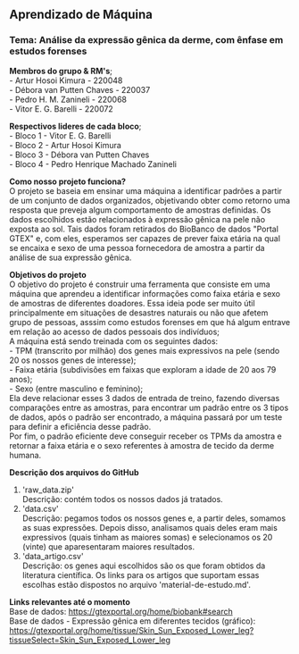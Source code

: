 ## Aprendizado de Máquina
### Tema: Análise da expressão gênica da derme, com ênfase em estudos forenses

**Membros do grupo & RM's**;
<br> - Artur Hosoi Kimura - 220048
<br> - Débora van Putten Chaves - 220037
<br> - Pedro H. M. Zanineli - 220068
<br> - Vitor E. G. Barelli - 220072

**Respectivos lideres de cada bloco**;
<br> - Bloco 1 - Vitor E. G. Barelli
<br> - Bloco 2 - Artur Hosoi Kimura
<br> - Bloco 3 - Débora van Putten Chaves
<br> - Bloco 4 - Pedro Henrique Machado Zanineli

**Como nosso projeto funciona?**
<br> O projeto se baseia em ensinar uma máquina a identificar padrões a partir de um conjunto de dados organizados, objetivando obter como retorno uma resposta que preveja algum comportamento de amostras definidas. Os dados escolhidos estão relacionados à expressão gênica na pele não exposta ao sol. Tais dados foram retirados do BioBanco de dados "Portal GTEX" e, com eles, esperamos ser capazes de prever faixa etária na qual se encaixa e sexo de uma pessoa fornecedora de amostra a partir da análise de sua expressão gênica.

**Objetivos do projeto**
<br> O objetivo do projeto é construir uma ferramenta que consiste em uma máquina que aprendeu a identificar informações como faixa etária e sexo de amostras de diferentes doadores. Essa ideia pode ser muito útil principalmente em situações de desastres naturais ou não que afetem grupo de pessoas, asssim como estudos forenses em que há algum entrave em relação ao acesso de dados pessoais dos indivíduos;
<br> A máquina está sendo treinada com os seguintes dados:
<br> - TPM (transcrito por milhão) dos genes mais expressivos na pele (sendo 20 os nossos genes de interesse);
<br> - Faixa etária (subdivisões em faixas que exploram a idade de 20 aos 79 anos);
<br> - Sexo (entre masculino e feminino);
<br> Ela deve relacionar esses 3 dados de entrada de treino, fazendo diversas comparações entre as amostras, para encontrar um padrão entre os 3 tipos de dados, após o padrão ser encontrado, a máquina passará por um teste para definir a eficiência desse padrão.
<br> Por fim, o padrão eficiente deve conseguir receber os TPMs da amostra e retornar a faixa etária e o sexo referentes à amostra de tecido da derme humana.

**Descrição dos arquivos do GitHub**
1. 'raw_data.zip'
<br> Descrição: contém todos os nossos dados já tratados.
2. 'data.csv'
<br> Descrição: pegamos todos os nossos genes e, a partir deles, somamos as suas expressões. Depois disso, analisamos quais deles eram mais expressivos (quais tinham as maiores somas) e selecionamos os 20 (vinte) que aparesentaram maiores resultados.
3. 'data_artigo.csv'
<br> Descrição: os genes aqui escolhidos são os que foram obtidos da literatura científica. Os links para os artigos que suportam essas escolhas estão dispostos no arquivo 'material-de-estudo.md'.

**Links relevantes até o momento**
<br> Base de dados: <https://gtexportal.org/home/biobank#search>
<br> Base de dados - Expressão gênica em diferentes tecidos (gráfico): <https://gtexportal.org/home/tissue/Skin_Sun_Exposed_Lower_leg?tissueSelect=Skin_Sun_Exposed_Lower_leg>

